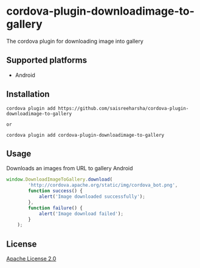 # cordova-plugin-downloadimage-to-gallery
The cordova plugin for downloading image into gallery

Supported platforms
-------------------
* Android

Installation
------------

```
cordova plugin add https://github.com/saisreeharsha/cordova-plugin-downloadimage-to-gallery

or

cordova plugin add cordova-plugin-downloadimage-to-gallery

```

Usage
-----

Downloads an images from URL to gallery Android

```js
window.DownloadImageToGallery.download(
        'http://cordova.apache.org/static/img/cordova_bot.png',
        function success() {
            alert('Image downloaded successfully');
        },
        function failure() {
            alert('Image download failed');
        }
    );
```

License
-------

[Apache License 2.0](/LICENSE)
